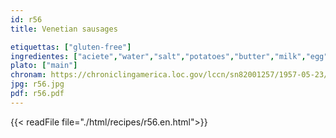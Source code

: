 ```yaml
---
id: r56
title: Venetian sausages

etiquettas: ["gluten-free"]
ingredientes: ["aciete","water","salt","potatoes","butter","milk","egg"]
plato: ["main"]
chronam: https://chroniclingamerica.loc.gov/lccn/sn82001257/1957-05-23/ed-1/seq-5/
jpg: r56.jpg
pdf: r56.pdf
---
```


{{< readFile file="./html/recipes/r56.en.html">}}